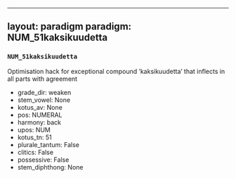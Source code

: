 
---
layout: paradigm
paradigm: NUM_51kaksikuudetta
---
### ` NUM_51kaksikuudetta `

Optimisation hack for exceptional compound ’kaksikuudetta’ that inflects in all parts with agreement
* grade_dir: weaken
* stem_vowel: None
* kotus_av: None
* pos: NUMERAL
* harmony: back
* upos: NUM
* kotus_tn: 51
* plurale_tantum: False
* clitics: False
* possessive: False
* stem_diphthong: None
